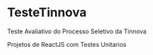 # TesteTinnova
Teste Avaliativo do Processo Seletivo da Tinnova

Projetos de ReactJS com Testes Unitarios
